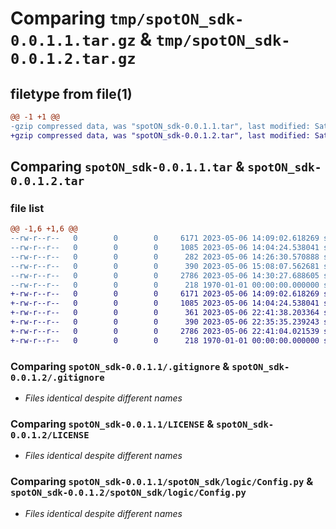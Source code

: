 # Comparing `tmp/spotON_sdk-0.0.1.1.tar.gz` & `tmp/spotON_sdk-0.0.1.2.tar.gz`

## filetype from file(1)

```diff
@@ -1 +1 @@
-gzip compressed data, was "spotON_sdk-0.0.1.1.tar", last modified: Sat May  6 15:08:29 2023, max compression
+gzip compressed data, was "spotON_sdk-0.0.1.2.tar", last modified: Sat May  6 22:41:49 2023, max compression
```

## Comparing `spotON_sdk-0.0.1.1.tar` & `spotON_sdk-0.0.1.2.tar`

### file list

```diff
@@ -1,6 +1,6 @@
--rw-r--r--   0        0        0     6171 2023-05-06 14:09:02.618269 spotON_sdk-0.0.1.1/.gitignore
--rw-r--r--   0        0        0     1085 2023-05-06 14:04:24.538041 spotON_sdk-0.0.1.1/LICENSE
--rw-r--r--   0        0        0      282 2023-05-06 14:26:30.570888 spotON_sdk-0.0.1.1/pyproject.toml
--rw-r--r--   0        0        0      390 2023-05-06 15:08:07.562681 spotON_sdk-0.0.1.1/spotON_sdk/__init__.py
--rw-r--r--   0        0        0     2786 2023-05-06 14:30:27.688605 spotON_sdk-0.0.1.1/spotON_sdk/logic/Config.py
--rw-r--r--   0        0        0      218 1970-01-01 00:00:00.000000 spotON_sdk-0.0.1.1/PKG-INFO
+-rw-r--r--   0        0        0     6171 2023-05-06 14:09:02.618269 spotON_sdk-0.0.1.2/.gitignore
+-rw-r--r--   0        0        0     1085 2023-05-06 14:04:24.538041 spotON_sdk-0.0.1.2/LICENSE
+-rw-r--r--   0        0        0      361 2023-05-06 22:41:38.203364 spotON_sdk-0.0.1.2/pyproject.toml
+-rw-r--r--   0        0        0      390 2023-05-06 22:35:35.239243 spotON_sdk-0.0.1.2/spotON_sdk/__init__.py
+-rw-r--r--   0        0        0     2786 2023-05-06 22:41:04.021539 spotON_sdk-0.0.1.2/spotON_sdk/logic/Config.py
+-rw-r--r--   0        0        0      218 1970-01-01 00:00:00.000000 spotON_sdk-0.0.1.2/PKG-INFO
```

### Comparing `spotON_sdk-0.0.1.1/.gitignore` & `spotON_sdk-0.0.1.2/.gitignore`

 * *Files identical despite different names*

### Comparing `spotON_sdk-0.0.1.1/LICENSE` & `spotON_sdk-0.0.1.2/LICENSE`

 * *Files identical despite different names*

### Comparing `spotON_sdk-0.0.1.1/spotON_sdk/logic/Config.py` & `spotON_sdk-0.0.1.2/spotON_sdk/logic/Config.py`

 * *Files identical despite different names*

